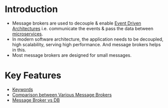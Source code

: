 # Introduction
- Message brokers are used to decouple & enable [Event Driven Architectures](EventDrivenArchitecture.md) i.e. communicate the events & pass the data between [microservices](../4_MicroServicesSOA/Readme.md).
- In modern software architecture, the application needs to be decoupled, high scalability, serving high performance. And message brokers helps in this.
- Most message brokers are designed for small messages.

# Key Features
- [Keywords](Glossaries/Keywords.md)
- [Comparison between Various Message Brokers](KafkaVsRabbitMQVsSQSVsSNS.md)
- [Message Broker vs DB](MessageBrokerVsDB.md)